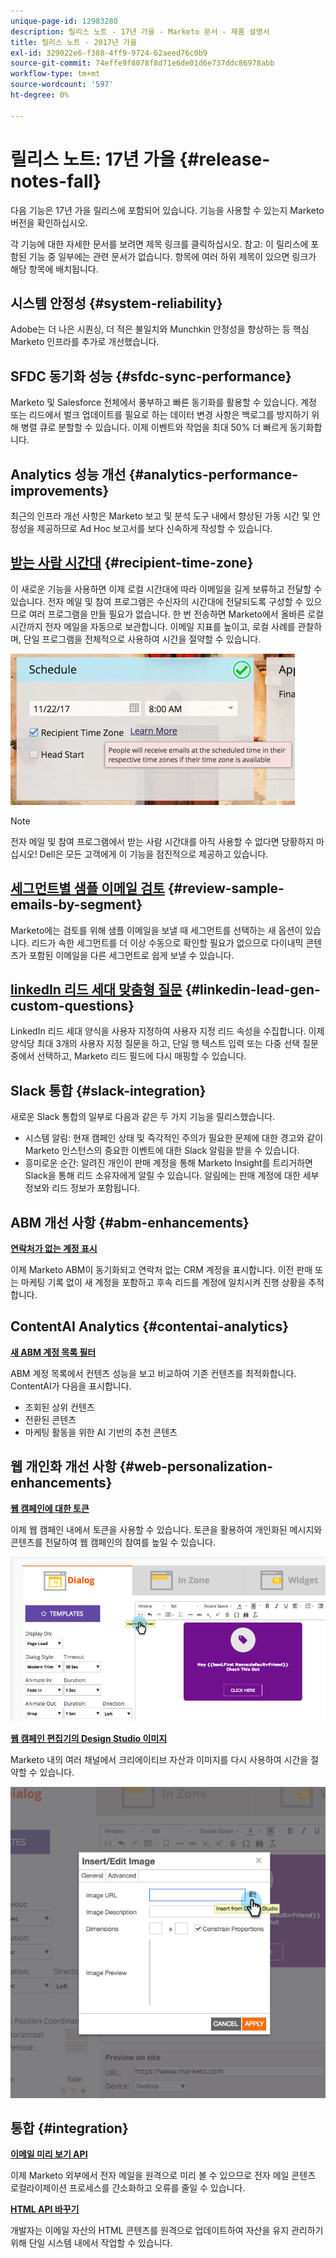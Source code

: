 ```yaml
---
unique-page-id: 12983280
description: 릴리스 노트 - 17년 가을 - Marketo 문서 - 제품 설명서
title: 릴리스 노트 - 2017년 가을
exl-id: 329022e6-f388-4ff9-9724-62aeed76c0b9
source-git-commit: 74effe9f8078f8d71e6de01d6e737ddc86978abb
workflow-type: tm+mt
source-wordcount: '597'
ht-degree: 0%

---
```


# 릴리스 노트: 17년 가을 {#release-notes-fall}

다음 기능은 17년 가을 릴리스에 포함되어 있습니다. 기능을 사용할 수 있는지 Marketo 버전을 확인하십시오.

각 기능에 대한 자세한 문서를 보려면 제목 링크를 클릭하십시오. 참고: 이 릴리스에 포함된 기능 중 일부에는 관련 문서가 없습니다. 항목에 여러 하위 제목이 있으면 링크가 해당 항목에 배치됩니다.

## 시스템 안정성 {#system-reliability}

Adobe는 더 나은 시퀀싱, 더 적은 불일치와 Munchkin 안정성을 향상하는 등 핵심 Marketo 인프라를 추가로 개선했습니다.

## SFDC 동기화 성능 {#sfdc-sync-performance}

Marketo 및 Salesforce 전체에서 풍부하고 빠른 동기화를 활용할 수 있습니다. 계정 또는 리드에서 벌크 업데이트를 필요로 하는 데이터 변경 사항은 백로그를 방지하기 위해 병렬 큐로 분할할 수 있습니다. 이제 이벤트와 작업을 최대 50% 더 빠르게 동기화합니다.

## Analytics 성능 개선 {#analytics-performance-improvements}

최근의 인프라 개선 사항은 Marketo 보고 및 분석 도구 내에서 향상된 가동 시간 및 안정성을 제공하므로 Ad Hoc 보고서를 보다 신속하게 작성할 수 있습니다.

## [받는 사람 시간대](/help/marketo/product-docs/email-marketing/email-programs/email-program-actions/scheduling-with-recipient-time-zone/understanding-recipient-time-zone.md) {#recipient-time-zone}

이 새로운 기능을 사용하면 이제 로컬 시간대에 따라 이메일을 길게 보류하고 전달할 수 있습니다. 전자 메일 및 참여 프로그램은 수신자의 시간대에 전달되도록 구성할 수 있으므로 여러 프로그램을 만들 필요가 없습니다. 한 번 전송하면 Marketo에서 올바른 로컬 시간까지 전자 메일을 자동으로 보관합니다. 이메일 지표를 높이고, 로컬 사례를 관찰하며, 단일 프로그램을 전체적으로 사용하여 시간을 절약할 수 있습니다.

![](assets/image2017-11-29-8-3a45-3a47.png)

>[!NOTE]
>
>전자 메일 및 참여 프로그램에서 받는 사람 시간대를 아직 사용할 수 없다면 당황하지 마십시오! Dell은 모든 고객에게 이 기능을 점진적으로 제공하고 있습니다.

## [세그먼트별 샘플 이메일 검토](/help/marketo/product-docs/email-marketing/general/creating-an-email/send-a-sample-email.md) {#review-sample-emails-by-segment}

Marketo에는 검토를 위해 샘플 이메일을 보낼 때 세그먼트를 선택하는 새 옵션이 있습니다. 리드가 속한 세그먼트를 더 이상 수동으로 확인할 필요가 없으므로 다이내믹 콘텐츠가 포함된 이메일을 다른 세그먼트로 쉽게 보낼 수 있습니다.

## [linkedIn 리드 세대 맞춤형 질문](/help/marketo/product-docs/demand-generation/social/social-functions/set-up-linkedin-lead-gen-forms.md) {#linkedin-lead-gen-custom-questions}

LinkedIn 리드 세대 양식을 사용자 지정하여 사용자 지정 리드 속성을 수집합니다. 이제 양식당 최대 3개의 사용자 지정 질문을 하고, 단일 행 텍스트 입력 또는 다중 선택 질문 중에서 선택하고, Marketo 리드 필드에 다시 매핑할 수 있습니다.

## Slack 통합 {#slack-integration}

새로운 Slack 통합의 일부로 다음과 같은 두 가지 기능을 릴리스했습니다.

* 시스템 알림: 현재 캠페인 상태 및 즉각적인 주의가 필요한 문제에 대한 경고와 같이 Marketo 인스턴스의 중요한 이벤트에 대한 Slack 알림을 받을 수 있습니다.
* 흥미로운 순간: 알려진 개인이 판매 계정을 통해 Marketo Insight를 트리거하면 Slack을 통해 리드 소유자에게 알릴 수 있습니다. 알림에는 판매 계정에 대한 세부 정보와 리드 정보가 포함됩니다.

## ABM 개선 사항 {#abm-enhancements}

**[연락처가 없는 계정 표시](https://docs.marketo.com/x/fKCt)**

이제 Marketo ABM이 동기화되고 연락처 없는 CRM 계정을 표시합니다. 이전 판매 또는 마케팅 기록 없이 새 계정을 포함하고 후속 리드를 계정에 일치시켜 진행 상황을 추적합니다.

## ContentAI Analytics {#contentai-analytics}

**[새 ABM 계정 목록 필터](https://docs.marketo.com/x/1BPG)**

ABM 계정 목록에서 컨텐츠 성능을 보고 비교하여 기존 컨텐츠를 최적화합니다. ContentAI가 다음을 표시합니다.

* 조회된 상위 컨텐츠
* 전환된 콘텐츠
* 마케팅 활동을 위한 AI 기반의 추천 콘텐츠

## 웹 개인화 개선 사항 {#web-personalization-enhancements}

**[웹 캠페인에 대한 토큰](/help/marketo/product-docs/web-personalization/working-with-web-campaigns/using-the-web-personalization-rich-text-editor.md)**

이제 웹 캠페인 내에서 토큰을 사용할 수 있습니다. 토큰을 활용하여 개인화된 메시지와 콘텐츠를 전달하여 웹 캠페인의 참여를 높일 수 있습니다.

![](assets/image2017-11-16-11-3a25-3a7.png)

**[웹 캠페인 편집기의 Design Studio 이미지](/help/marketo/product-docs/web-personalization/working-with-web-campaigns/using-the-web-personalization-rich-text-editor.md)**

Marketo 내의 여러 채널에서 크리에이티브 자산과 이미지를 다시 사용하여 시간을 절약할 수 있습니다.

![](assets/image2017-11-16-11-3a26-3a10.png)

## 통합  {#integration}

**[이메일 미리 보기 API](https://developers.marketo.com/rest-api/assets/emails/)**

이제 Marketo 외부에서 전자 메일을 원격으로 미리 볼 수 있으므로 전자 메일 콘텐츠 로컬라이제이션 프로세스를 간소화하고 오류를 줄일 수 있습니다.

**[HTML API 바꾸기](https://developers.marketo.com/rest-api/assets/emails/)**

개발자는 이메일 자산의 HTML 콘텐츠를 원격으로 업데이트하여 자산을 유지 관리하기 위해 단일 시스템 내에서 작업할 수 있습니다.
